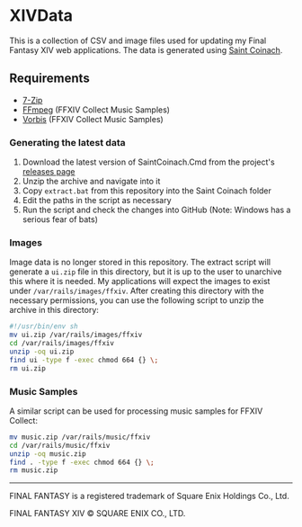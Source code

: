 # XIVData

This is a collection of CSV and image files used for updating my Final Fantasy XIV web applications. The data is generated using [Saint Coinach](https://github.com/ufx/SaintCoinach).

## Requirements
* [7-Zip](https://www.7-zip.org/)
* [FFmpeg](https://ffmpeg.org/download.html) (FFXIV Collect Music Samples)
* [Vorbis](https://xiph.org/vorbis/) (FFXIV Collect Music Samples)


### Generating the latest data

1. Download the latest version of SaintCoinach.Cmd from the project's [releases page](https://github.com/ufx/SaintCoinach/releases)
2. Unzip the archive and navigate into it
3. Copy `extract.bat` from this repository into the Saint Coinach folder
4. Edit the paths in the script as necessary
5. Run the script and check the changes into GitHub (Note: Windows has a serious fear of bats)

### Images

Image data is no longer stored in this repository. The extract script will generate a `ui.zip` file in this directory, but it is up to the user to unarchive this where it is needed. My applications will expect the images to exist under `/var/rails/images/ffxiv`. After creating this directory with the necessary permissions, you can use the following script to unzip the archive in this directory:

```sh
#!/usr/bin/env sh
mv ui.zip /var/rails/images/ffxiv
cd /var/rails/images/ffxiv
unzip -oq ui.zip
find ui -type f -exec chmod 664 {} \;
rm ui.zip
```

### Music Samples

A similar script can be used for processing music samples for FFXIV Collect:

```sh
mv music.zip /var/rails/music/ffxiv
cd /var/rails/music/ffxiv
unzip -oq music.zip
find . -type f -exec chmod 664 {} \;
rm music.zip
```

---

FINAL FANTASY is a registered trademark of Square Enix Holdings Co., Ltd.

FINAL FANTASY XIV © SQUARE ENIX CO., LTD.
